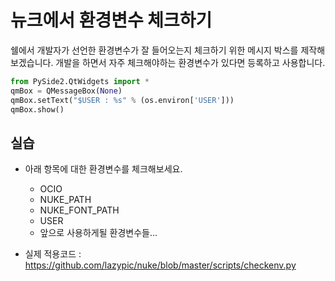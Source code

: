 # 뉴크에서 환경변수 체크하기

쉘에서 개발자가 선언한 환경변수가 잘 들어오는지 체크하기 위한 메시지 박스를 제작해 보겠습니다.
개발을 하면서 자주 체크해야하는 환경변수가 있다면 등록하고 사용합니다.

```python
from PySide2.QtWidgets import *
qmBox = QMessageBox(None)
qmBox.setText("$USER : %s" % (os.environ['USER']))
qmBox.show()
```

## 실습
- 아래 항목에 대한 환경변수를 체크해보세요.
    - OCIO
    - NUKE_PATH
    - NUKE_FONT_PATH
    - USER
    - 앞으로 사용하게될 환경변수들...

- 실제 적용코드 : https://github.com/lazypic/nuke/blob/master/scripts/checkenv.py